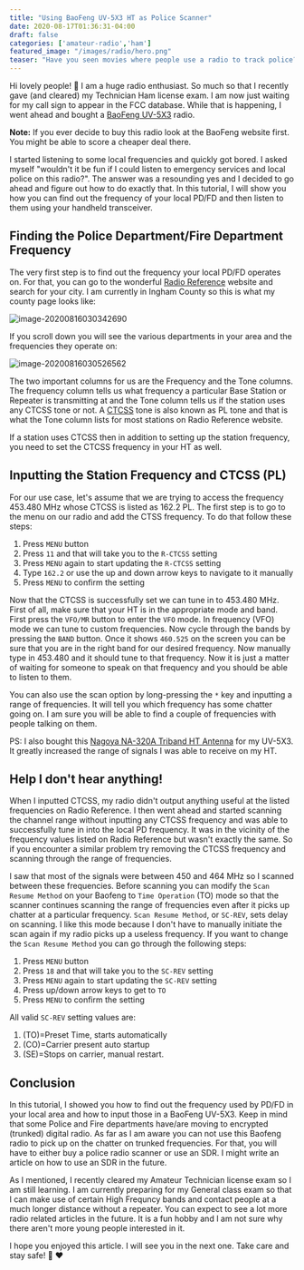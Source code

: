 ```yaml
---
title: "Using BaoFeng UV-5X3 HT as Police Scanner"
date: 2020-08-17T01:36:31-04:00
draft: false
categories: ['amateur-radio','ham']
featured_image: "/images/radio/hero.png"
teaser: "Have you seen movies where people use a radio to track police? Maybe you have seen the movie Stranger Things and saw the main characters using a radio and an antenna for communication. In this tutorial, I show you how to use a similar portable Baofeng handheld transceiver to track the local police/fire department. It is a lot of fun!"
---
```


Hi lovely people! :wave: I am a huge radio enthusiast. So much so that I recently gave (and cleared) my Technician Ham license exam. I am now just waiting for my call sign to appear in the FCC database. While that is happening, I went ahead and bought a [BaoFeng UV-5X3](https://www.amazon.com/BTECH-UV-5X3-Tri-Band-Amateur-Earpiece/dp/B01J2W4JUI) radio.

**Note:** If you ever decide to buy this radio look at the BaoFeng website first. You might be able to score a cheaper deal there.

I started listening to some local frequencies and quickly got bored. I asked myself  "wouldn't it be fun if I could listen to emergency services and local police on this radio?". The answer was a resounding yes and I decided to go ahead and figure out how to do exactly that. In this tutorial, I will show you how you can find out the frequency of your local PD/FD and then listen to them using your handheld transceiver.

## Finding the Police Department/Fire Department Frequency

The very first step is to find out the frequency your local PD/FD operates on. For that, you can go to the wonderful [Radio Reference](https://www.radioreference.com/) website and search for your city. I am currently in Ingham County so this is what my county page looks like:

![image-20200816030342690](/images/radio/radio-reference.png)

If you scroll down you will see the various departments in your area and the frequencies they operate on:

![image-20200816030526562](/images/radio/radio-reference-1.png)

The two important columns for us are the Frequency and the Tone columns. The frequency column tells us what frequency a particular Base Station or Repeater is transmitting at and the Tone column tells us if the station uses any CTCSS tone or not. A [CTCSS](https://www.wikiwand.com/en/Continuous_Tone-Coded_Squelch_System) tone is also known as PL tone and that is what the Tone column lists for most stations on Radio Reference website.

If a station uses CTCSS then in addition to setting up the station frequency, you need to set the CTCSS frequency in your HT as well. 

## Inputting the Station Frequency and CTCSS (PL) 

For our use case, let's assume that we are trying to access the frequency 453.480 MHz whose CTCSS is listed as 162.2 PL. The first step is to go to the menu on our radio and add the CTSS frequency. To do that follow these steps:

1. Press `MENU` button
2. Press `11` and that will take you to the `R-CTCSS` setting
3. Press `MENU` again to start updating the `R-CTCSS` setting
4. Type `162.2` or use the up and down arrow keys to navigate to it manually
5. Press `MENU` to confirm the setting

Now that the CTCSS is successfully set we can tune in to 453.480 MHz. First of all, make sure that your HT is in the appropriate mode and band. First press the `VFO/MR` button to enter the `VFO` mode. In frequency (VFO) mode we can tune to custom frequencies. Now cycle through the bands by pressing the `BAND` button. Once it shows `460.525` on the screen you can be sure that you are in the right band for our desired frequency. Now manually type in 453.480 and it should tune to that frequency. Now it is just a matter of waiting for someone to speak on that frequency and you should be able to listen to them.

You can also use the scan option by long-pressing the `*` key and inputting a range of frequencies. It will tell you which frequency has some chatter going on. I am sure you will be able to find a couple of frequencies with people talking on them.

PS: I also bought this [Nagoya NA-320A Triband HT Antenna](https://www.amazon.com/Nagoya-NA-320A-2M-1-25M-70CM-144-220-440Mhz-BTECH/dp/B01K10B9XK/) for my UV-5X3. It greatly increased the range of signals I was able to receive on my HT.

## Help I don't hear anything!

When I inputted CTCSS, my radio didn't output anything useful at the listed frequencies on Radio Reference. I then went ahead and started scanning the channel range without inputting any CTCSS frequency and was able to successfully tune in into the local PD frequency. It was in the vicinity of the frequency values listed on Radio Reference but wasn't exactly the same. So if you encounter a similar problem try removing the CTCSS frequency and scanning through the range of frequencies.

I saw that most of the signals were between 450 and 464 MHz so I scanned between these frequencies. Before scanning you can modify the `Scan Resume Method` on your Baofeng to `Time Operation` (TO) mode so that the scanner continues scanning the range of frequencies even after it picks up chatter at a particular frequency. `Scan Resume Method`, or `SC-REV`, sets delay on scanning. I like this mode because I don't have to manually initiate the scan again if my radio picks up a useless frequency. If you want to change the `Scan Resume Method` you can go through the following steps:

1. Press `MENU` button
2. Press `18` and that will take you to the `SC-REV` setting
3. Press `MENU` again to start updating the `SC-REV` setting
4. Press up/down arrow keys to get to `TO` 
5. Press `MENU` to confirm the setting

All valid `SC-REV` setting values are:

1. (TO)=Preset Time, starts automatically 
2. (CO)=Carrier present auto startup 
3. (SE)=Stops on carrier, manual restart. 

## Conclusion

In this tutorial, I showed you how to find out the frequency used by PD/FD in your local area and how to input those in a BaoFeng UV-5X3. Keep in mind that some Police and Fire departments have/are moving to encrypted (trunked) digital radio. As far as I am aware you can not use this Baofeng radio to pick up on the chatter on trunked frequencies. For that, you will have to either buy a police radio scanner or use an SDR. I might write an article on how to use an SDR in the future. 

As I mentioned, I recently cleared my Amateur Technician license exam so I am still learning. I am currently preparing for my General class exam so that I can make use of certain High Frequncy bands and contact people at a much longer distance without a repeater. You can expect to see a lot more radio related articles in the future. It is a fun hobby and I am not sure why there aren't more young people interested in it.

I hope you enjoyed this article. I will see you in the next one. Take care and stay safe! :wave: :heart: 